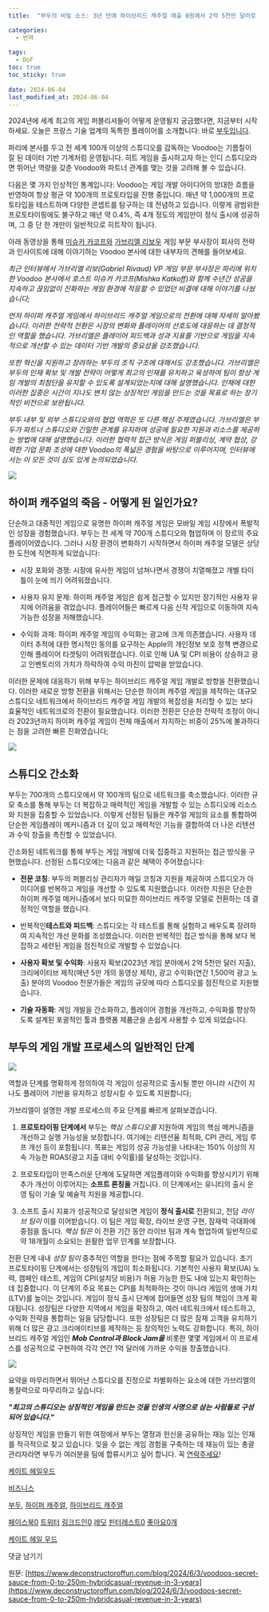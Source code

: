 ```yaml
---
title:  "부두의 비밀 소스: 3년 만에 하이브리드 캐주얼 매출 0원에서 2억 5천만 달러로 성장"

categories:
  - 번역
  
tags:
  - DoF
toc: true
toc_sticky: true
 
date: 2024-06-04
last_modified_at: 2024-06-04
---
```

2024년에 세계 최고의 게임 퍼블리셔들이 어떻게 운영될지 궁금했다면, 지금부터 시작하세요. 오늘은 프랑스 기술 업계의 독특한 플레이어를 소개합니다: 바로 [부두입니다](https://www.voodoo.io/).

파리에 본사를 두고 전 세계 100개 이상의 스튜디오를 감독하는 Voodoo는 기름칠이 잘 된 데이터 기반 기계처럼 운영됩니다. 히트 게임을 출시하고자 하는 인디 스튜디오라면 뛰어난 역량을 갖춘 Voodoo와 파트너 관계를 맺는 것을 고려해 볼 수 있습니다.

다음은 몇 가지 인상적인 통계입니다: Voodoo는 게임 개발 아이디어의 방대한 흐름을 반영하여 항상 평균 약 100개의 프로토타입을 진행 중입니다. 매년 약 1,000개의 프로토타입을 테스트하며 다양한 콘셉트를 탐구하는 데 전념하고 있습니다. 이렇게 광범위한 프로토타이핑에도 불구하고 매년 약 0.4%, 즉 4개 정도의 게임만이 정식 출시에 성공하며, 그 중 단 한 개만이 일반적으로 히트작이 됩니다.

아래 동영상을 통해 [미슈카 카코프와](https://www.linkedin.com/in/michailkatkoff/) [가브리엘 리보우](https://www.linkedin.com/in/gabriel-rivaud-21210744/) 게임 부문 부사장이 회사의 전략과 인사이트에 대해 이야기하는 Voodoo 본사에 대한 내부자의 견해를 들어보세요.

_최근 인터뷰에서 가브리엘 리보(Gabriel Rivaud) VP 게임 부문 부사장은 파리에 위치한 Voodoo 본사에서 호스트 미슈카 카코프(Mishka Katkoff)와 함께 수년간 성공을 지속하고 끊임없이 진화하는 게임 환경에 적응할 수 있었던 비결에 대해 이야기를 나눴습니다;_

_먼저 하이퍼 캐주얼 게임에서 하이브리드 캐주얼 게임으로의 전환에 대해 자세히 알아봤습니다. 이러한 전략적 전환은 시장의 변화와 플레이어의 선호도에 대응하는 데 결정적인 역할을 했습니다. 가브리엘은 플레이어 피드백과 성과 지표를 기반으로 게임을 지속적으로 개선할 수 있는 데이터 기반 개발의 중요성을 강조했습니다._

_또한 혁신을 지원하고 장려하는 부두의 조직 구조에 대해서도 강조했습니다. 가브리엘은 부두의 인재 확보 및 개발 전략이 어떻게 최고의 인재를 유치하고 육성하여 팀이 항상 게임 개발의 최첨단을 유지할 수 있도록 설계되었는지에 대해 설명했습니다. 인재에 대한 이러한 집중은 시간이 지나도 변치 않는 상징적인 게임을 만드는 것을 목표로 하는 장기적인 비전으로 보완됩니다._

_부두 내부 및 외부 스튜디오와의 협업 역학은 또 다른 핵심 주제였습니다. 가브리엘은 부두가 파트너 스튜디오와 긴밀한 관계를 유지하며 성공에 필요한 지원과 리소스를 제공하는 방법에 대해 설명했습니다. 이러한 협력적 접근 방식은 게임 퍼블리싱, 계약 협상, 강력한 기업 문화 조성에 대한 Voodoo의 폭넓은 경험을 바탕으로 이루어지며, 인터뷰에서는 이 모든 것이 심도 있게 논의되었습니다._

![](https://images.squarespace-cdn.com/content/v1/58af450eb3db2b0582612f1d/27a1d939-07df-41d6-9e0f-d8ceafd22425/Screenshots_Podcast_9.png)

## 하이퍼 캐주얼의 죽음 - 어떻게 된 일인가요?

단순하고 대중적인 게임으로 유명한 하이퍼 캐주얼 게임은 모바일 게임 시장에서 폭발적인 성장을 경험했습니다. 부두는 전 세계 약 700개 스튜디오와 협업하며 이 장르의 주요 플레이어였습니다. 그러나 시장 환경이 변화하기 시작하면서 하이퍼 캐주얼 모델은 상당한 도전에 직면하게 되었습니다:

*   시장 포화와 경쟁: 시장에 유사한 게임이 넘쳐나면서 경쟁이 치열해졌고 개별 타이틀이 눈에 띄기 어려워졌습니다.
    
*   사용자 유지 문제: 하이퍼 캐주얼 게임은 쉽게 접근할 수 있지만 장기적인 사용자 유지에 어려움을 겪었습니다. 플레이어들은 빠르게 다음 신작 게임으로 이동하여 지속 가능한 성장을 저해했습니다.
    
*   수익화 과제: 하이퍼 캐주얼 게임의 수익화는 광고에 크게 의존했습니다. 사용자 데이터 추적에 대한 명시적인 동의를 요구하는 Apple의 개인정보 보호 정책 변경으로 인해 플레이어 타겟팅이 어려워졌습니다. 이로 인해 UA 및 CPI 비용이 상승하고 광고 인벤토리의 가치가 하락하여 수익 마진이 압박을 받았습니다.
    

이러한 문제에 대응하기 위해 부두는 하이브리드 캐주얼 게임 개발로 방향을 전환했습니다. 이러한 새로운 방향 전환을 위해서는 단순한 하이퍼 캐주얼 게임을 제작하는 대규모 스튜디오 네트워크에서 하이브리드 캐주얼 게임 개발의 복잡성을 처리할 수 있는 보다 효율적인 네트워크로의 전환이 필요했습니다. 이러한 전환은 단순한 전략적 조정이 아니라 2023년까지 하이퍼 캐주얼 게임이 전체 매출에서 차지하는 비중이 25%에 불과하다는 점을 고려한 빠른 진화였습니다;

![](https://images.squarespace-cdn.com/content/v1/58af450eb3db2b0582612f1d/0692d465-4518-456d-a199-3f1dbaf0735b/graph-gross-revenue.png)

## 스튜디오 간소화

부두는 700개의 스튜디오에서 약 100개의 팀으로 네트워크를 축소했습니다. 이러한 규모 축소를 통해 부두는 더 복잡하고 매력적인 게임을 개발할 수 있는 스튜디오에 리소스와 지원을 집중할 수 있었습니다. 이렇게 선정된 팀들은 캐주얼 게임의 요소를 통합하여 단순한 게임플레이 메커니즘과 더 깊이 있고 매력적인 기능을 결합하여 더 나은 리텐션과 수익 창출을 촉진할 수 있었습니다.

간소화된 네트워크를 통해 부두는 게임 개발에 더욱 집중하고 지원하는 접근 방식을 구현했습니다. 선정된 스튜디오에는 다음과 같은 혜택이 주어졌습니다:

*   **전문 코칭**: 부두의 퍼블리싱 관리자가 매일 코칭과 지원을 제공하여 스튜디오가 아이디어를 반복하고 게임을 개선할 수 있도록 지원했습니다. 이러한 지원은 단순한 하이퍼 캐주얼 메커니즘에서 보다 미묘한 하이브리드 캐주얼 모델로 전환하는 데 결정적인 역할을 했습니다.
    
*   반복적인**테스트와 피드백**: 스튜디오는 각 테스트를 통해 실험하고 배우도록 장려하여 지속적인 개선 문화를 조성했습니다. 이러한 반복적인 접근 방식을 통해 보다 복잡하고 세련된 게임을 점진적으로 개발할 수 있었습니다.
    
*   **사용자 확보 및 수익화**: 사용자 확보(2023년 게임 분야에서 2억 5천만 달러 지출), 크리에이티브 제작(매년 5만 개의 동영상 제작), 광고 수익화(연간 1,500억 광고 노출) 분야의 Voodoo 전문가들은 게임의 규모에 따라 스튜디오를 점진적으로 지원했습니다.
    
*   **기술 자동화**: 게임 개발을 간소화하고, 플레이어 경험을 개선하고, 수익화를 향상하도록 설계된 포괄적인 툴과 플랫폼 제품군을 손쉽게 사용할 수 있게 되었습니다.
    

## 부두의 게임 개발 프로세스의 일반적인 단계

![](https://images.squarespace-cdn.com/content/v1/58af450eb3db2b0582612f1d/fd5004ef-6b50-4f52-b97d-c790b52f73da/mob-control-steps-compressed-v2.gif)

역할과 단계를 명확하게 정의하여 각 게임이 성공적으로 출시될 뿐만 아니라 시간이 지나도 플레이어 기반을 유지하고 성장시킬 수 있도록 지원합니다;

가브리엘이 설명한 개발 프로세스의 주요 단계를 빠르게 살펴보겠습니다.

1.  **프로토타이핑 단계에서** 부두는 _핵심 스튜디오를_ 지원하여 게임의 핵심 메커니즘을 개선하고 실행 가능성을 보장합니다. 여기에는 리텐션율 최적화, CPI 관리, 게임 루프 개선 등이 포함됩니다. 목표는 게임의 성공 가능성을 나타내는 150% 이상의 지속 가능한 ROAS(광고 지출 대비 수익률)를 달성하는 것입니다.
    
2.  프로토타입이 만족스러운 단계에 도달하면 게임플레이와 수익화를 향상시키기 위해 추가 개선이 이루어지는 **소프트 론칭을** 거칩니다. 이 단계에서는 유니티의 출시 운영 팀이 기술 및 예술적 지원을 제공합니다.
    
3.  소프트 출시 지표가 성공적으로 달성되면 게임이 **정식 출시로** 전환되고, 전담 _라이브 팀이_ 이를 이어받습니다. 이 팀은 게임 확장, 라이브 운영 구현, 잠재력 극대화에 중점을 둡니다. _핵심 팀은_ 이 전환 기간 동안 라이브 팀과 계속 협업하여 일반적으로 약 18개월이 소요되는 원활한 업무 인계를 보장합니다.
    

전환 단계 내내 _성장 팀이_ 중추적인 역할을 한다는 점에 주목할 필요가 있습니다. 초기 프로토타이핑 단계에서는 성장팀의 개입이 최소화됩니다. 기본적인 사용자 확보(UA) 노력, 캠페인 테스트, 게임의 CPI(설치당 비용)가 허용 가능한 한도 내에 있는지 확인하는 데 집중합니다. 이 단계의 주요 목표는 CPI를 최적화하는 것이 아니라 게임의 생애 가치(LTV)를 높이는 것입니다. 게임이 정식 출시 단계에 접어들면 성장 팀의 책임이 크게 확대됩니다. 성장팀은 다양한 지역에서 게임을 확장하고, 여러 네트워크에서 테스트하고, 수익화 전략을 통합하는 일을 담당합니다. 또한 성장팀은 더 많은 잠재 고객을 유치하기 위해 더 많은 광고 크리에이티브를 제작하는 등 창의적인 노력도 강화합니다. 특히, 하이브리드 캐주얼 게임인 **_Mob Control과_** **_Block Jam을_** 비롯한 몇몇 게임에서 이 프로세스를 성공적으로 구현하여 각각 연간 1억 달러에 가까운 수익을 창출했습니다.

![](https://images.squarespace-cdn.com/content/v1/58af450eb3db2b0582612f1d/54ec040a-6d64-4dbf-9d0b-ad43aa761d8e/illu-blockjam.png)

요약을 마무리하면서 뛰어난 스튜디오를 진정으로 차별화하는 요소에 대한 가브리엘의 통찰력으로 마무리하고 싶습니다:

**_"최고의 스튜디오는 상징적인 게임을 만드는 것을 인생의 사명으로 삼는 사람들로 구성되어 있습니다."_**

상징적인 게임을 만들기 위한 여정에서 부두는 열정과 헌신을 공유하는 재능 있는 인재를 적극적으로 찾고 있습니다. 잊을 수 없는 게임 경험을 구축하는 데 재능이 있는 총괄 관리자라면 부두가 여러분을 팀에 합류시키고 싶어 합니다. 꼭 [연락주세요](https://www.voodoo.io/careers/)!

[케이트 헤일우드](https://www.deconstructoroffun.com/blog?author=64fac051cc1f4641a7e24254)

[비즈니스](https://www.deconstructoroffun.com/blog/category/Business)

[부두](https://www.deconstructoroffun.com/blog/tag/voodoo), [하이퍼 캐주얼](https://www.deconstructoroffun.com/blog/tag/hyper-casual), [하이브리드 캐주얼](https://www.deconstructoroffun.com/blog/tag/hybrid-casual)

[페이스북0](https://www.facebook.com/sharer/sharer.php?u=https%3A%2F%2Fwww.deconstructoroffun.com%2Fblog%2F2024%2F6%2F3%2Fvoodoos-secret-sauce-from-0-to-250m-hybridcasual-revenue-in-3-years) [트위터](https://twitter.com/intent/tweet?url=https%3A%2F%2Fwww.deconstructoroffun.com%2Fblog%2F2024%2F6%2F3%2Fvoodoos-secret-sauce-from-0-to-250m-hybridcasual-revenue-in-3-years&text=Discover+how+Voodoo%27s+strategic+pivot+to+hybrid+casual+games+and+data-driven+approach+has+...) [링크드인0](https://www.linkedin.com/shareArticle?mini=true&source=Deconstructor+of+Fun&summary=Discover+how+Voodoo%27s+strategic+pivot+to+hybrid+casual+games+and+data-driven+approach+has+...&url=https%3A%2F%2Fwww.deconstructoroffun.com%2Fblog%2F2024%2F6%2F3%2Fvoodoos-secret-sauce-from-0-to-250m-hybridcasual-revenue-in-3-years) [레딧](https://www.reddit.com/submit?url=https%3A%2F%2Fwww.deconstructoroffun.com%2Fblog%2F2024%2F6%2F3%2Fvoodoos-secret-sauce-from-0-to-250m-hybridcasual-revenue-in-3-years) [핀터레스트0](https://www.pinterest.com/pin/create/link/?description=Discover+how+Voodoo%27s+strategic+pivot+to+hybrid+casual+games+and+data-driven+approach+has+...&media=https://images.squarespace-cdn.com/content/v1/58af450eb3db2b0582612f1d/1717420519506-9W0UOJUCWENJ1INLSXYL/header-02.png&url=https%3A%2F%2Fwww.deconstructoroffun.com%2Fblog%2F2024%2F6%2F3%2Fvoodoos-secret-sauce-from-0-to-250m-hybridcasual-revenue-in-3-years) [좋아요0개](#)

[](https://www.deconstructoroffun.com/blog?author=64fac051cc1f4641a7e24254)

[케이트 헤일 우드](https://www.deconstructoroffun.com/blog?author=64fac051cc1f4641a7e24254)

댓글 남기기

원문: [https://www.deconstructoroffun.com/blog/2024/6/3/voodoos-secret-sauce-from-0-to-250m-hybridcasual-revenue-in-3-years](https://www.deconstructoroffun.com/blog/2024/6/3/voodoos-secret-sauce-from-0-to-250m-hybridcasual-revenue-in-3-years)